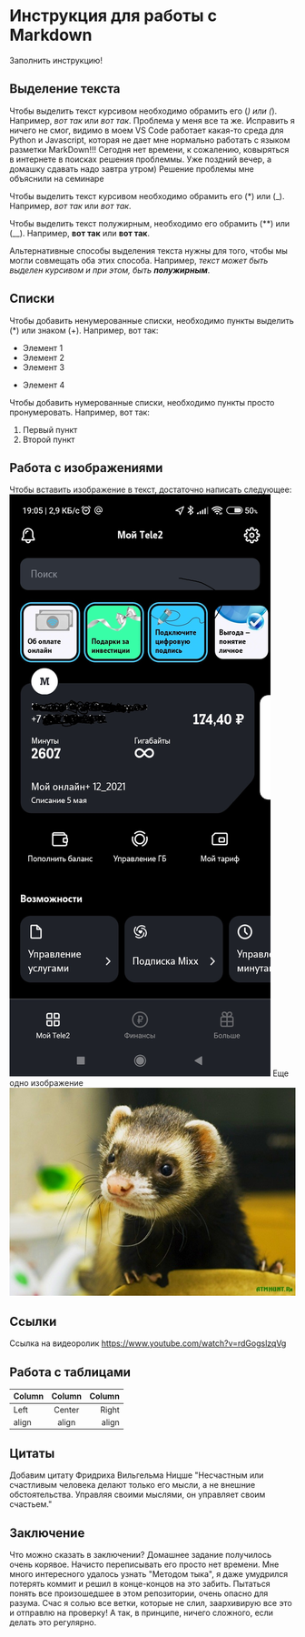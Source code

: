 # Инструкция для работы с Markdown

Заполнить инструкцию!

## Выделение текста

Чтобы выделить текст курсивом необходимо обрамить его (_) или (_).
Например,
_вот так_
или _вот так_.
Проблема у меня все та же.
Исправить я ничего не смог, видимо в моем VS Code работает какая-то среда для Python и Javascript, которая не дает мне нормально работать с языком разметки MarkDown!!!
Сегодня нет времени, к сожалению, ковыряться в интернете в поисках решения проблеммы. Уже поздний вечер, а домашку сдавать надо завтра утром)
Решение проблемы мне объяснили на семинаре

Чтобы выделить текст курсивом необходимо обрамить его (\*) или (\_). Например, _вот так_ или _вот так_.

Чтобы выделить текст полужирным, необходимо его обрамить (\*\*) или (\_\_). Например, **вот так** или **вот так**.

Альтернативные способы выделения текста нужны для того, чтобы мы могли совмещать оба этих способа. Например, _текст может быть выделен курсивом и при этом, быть **полужирным**_.

## Списки

Чтобы добавить ненумерованные списки, необходимо пункты выделить (\*) или знаком (+). Например, вот так:

- Элемент 1
- Элемент 2
- Элемент 3

* Элемент 4

Чтобы добавить нумерованные списки, необходимо пункты просто пронумеровать. Например, вот так:

1. Первый пункт
2. Второй пункт

## Работа с изображениями

Чтобы вставить изображение в текст, достаточно написать следующее:
![Это скриншот](Screenshot.jpg)
Еще одно изображение
![Это хорек](Ferret.jpg)

## Ссылки

Ссылка на видеоролик
https://www.youtube.com/watch?v=rdGogslzqVg

## Работа с таблицами

| Column | Column | Column |
| :----- | :----: | -----: |
| Left   | Center |  Right |
| align  | align  |  align |

## Цитаты

Добавим цитату Фридриха Вильгельма Ницше
"Несчастным или счастливым человека делают только его мысли, а не внешние обстоятельства. Управляя своими мыслями, он управляет своим счастьем."

## Заключение

Что можно сказать в заключении? Домашнее задание получилось очень корявое. Начисто переписывать его просто нет времени. Мне много интересного удалось узнать "Методом тыка", я даже умудрился потерять коммит и решил в конце-концов на это забить. Пытаться понять все произошедшее в этом репозитории, очень опасно для разума. Счас я солью все ветки, которые не слил, заархивирую все это и отправлю на проверку!
А так, в принципе, ничего сложного, если делать это регулярно.
